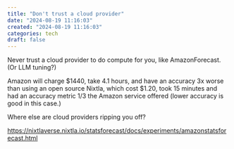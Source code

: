 ```yaml
---
title: "Don't trust a cloud provider"
date: "2024-08-19 11:16:03"  
created: "2024-08-19 11:16:03"
categories: tech  
draft: false
---
```

Never trust a cloud provider to do compute for you, like AmazonForecast. (Or LLM tuning?)

Amazon will charge $1440, take 4.1 hours, and have an accuracy 3x worse than using an open source Nixtla, which cost $1.20, took 15 minutes and had an accuracy metric 1/3 the Amazon service offered (lower accuracy is good in this case.)

Where else are cloud providers ripping you off? 

https://nixtlaverse.nixtla.io/statsforecast/docs/experiments/amazonstatsforecast.html 